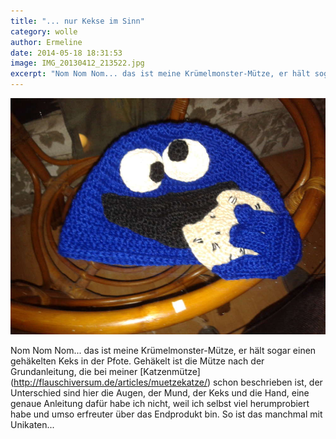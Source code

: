 ```yaml
---
title: "... nur Kekse im Sinn"
category: wolle
author: Ermeline
date: 2014-05-18 18:31:53
image: IMG_20130412_213522.jpg
excerpt: "Nom Nom Nom... das ist meine Krümelmonster-Mütze, er hält sogar einen gehäkelten Keks in der Pfote."
---
```


![IMG\_20130412\_213522](IMG_20130412_213522.jpg)

Nom Nom Nom... das ist meine Krümelmonster-Mütze, er hält sogar einen gehäkelten Keks in der Pfote. Gehäkelt ist die Mütze nach der Grundanleitung, die bei meiner [Katzenmütze] (http://flauschiversum.de/articles/muetzekatze/) schon beschrieben ist, der Unterschied sind hier die Augen, der Mund, der Keks und die Hand, eine genaue Anleitung dafür habe ich nicht, weil ich selbst viel herumprobiert habe und umso erfreuter über das Endprodukt bin. So ist das manchmal mit Unikaten...
